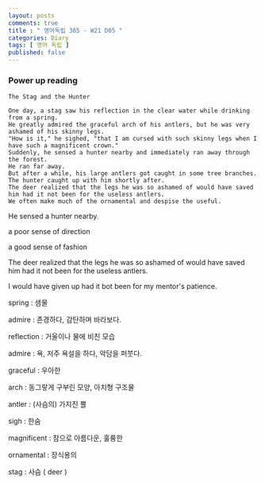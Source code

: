 ```yaml
---
layout: posts
comments: true
title : " 영어독립 365 - W21 D05 "
categories: Diary
tags: [ 영어 독립 ]
published: false
---
```


### Power up reading

```text
The Stag and the Hunter

One day, a stag saw his reflection in the clear water while drinking from a spring.
He greatly admired the graceful arch of his antlers, but he was very ashamed of his skinny legs.
"How is it," he sighed, "that I am cursed with such skinny legs when I have such a magnificent crown."
Suddenly, he sensed a hunter nearby and immediately ran away through the forest.
He ran far away.
But after a while, his large antlers got caught in some tree branches.
The hunter caught up with him shortly after.
The deer realized that the legs he was so ashamed of would have saved him had it not been for the useless antlers.
We often make much of the ornamental and despise the useful.
```

He sensed a hunter nearby.

a poor sense of direction

a good sense of fashion

The deer realized that the legs he was so ashamed of would have saved him had it not been for the useless antlers.

I would have given up had it bot been for my mentor's patience.

spring
 : 샘물

admire
 : 존경하다, 감탄하며 바라보다.

reflection
 : 거울이나 물에 비친 모습

admire
 : 욕, 저주
   욕설을 하다, 악담을 퍼붓다.

graceful
 : 우아한

arch
 : 동그랗게 구부린 모양, 아치형 구조물

antler
 : (사슴의) 가지진 뿔

sigh
 : 한숨

magnificent
 : 참으로 아름다운, 훌륭한

ornamental
 : 장식용의

stag
 : 사슴 ( deer )
